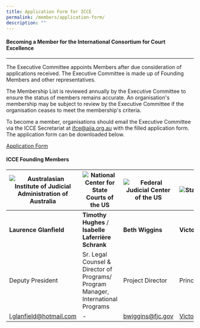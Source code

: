 ```yaml
---
title: Application Form for ICCE
permalink: /members/application-form/
description: ""
---
```

#### **Becoming a Member for the International Consortium for Court Excellence**
---

The Executive Committee appoints Members after due consideration of applications received. The Executive Committee is made up of Founding Members and other representatives.

The Membership List is reviewed annually by the Executive Committee to ensure the status of members remains accurate. An organisation's membership may be subject to review by the Executive Committee if the organisation ceases to meet the membership's criteria.

To become a member, organisations should email the Executive Committee via the ICCE Secretariat at ifce@aija.org.au with the filled application form. The application form can be downloaded below.

[Application Form](/files/application-form/ICCE%20Membership%20Application.pdf)

#### **ICCE Founding Members**

| ![Australasian Institute of Judicial Administration of Australia](/images/icce-founding-members/aija.jpg) | ![National Center for State Courts of the US](/images/icce-founding-members/ncsc.jpg)| ![Federal Judicial Center of the US](/images/icce-founding-members/fjc.jpg) | ![State Courts of Singapore](/images/icce-founding-members/statecourts.jpg)|
| -------- | -------- | -------- | ---------|
|  **Laurence Glanfield** | **Timothy Hughes** / **Isabelle Laferrière Schrank** |**Beth Wiggins**  | **Victor Yeo**|
| Deputy President | Sr. Legal Counsel & Director of Programs/ Program Manager, International Programs | Project Director | Principal District Judge |
| l.glanfield@hotmail.com |  -  | bwiggins@fjc.gov | Victor_YEO@judiciary.gov.sg |
